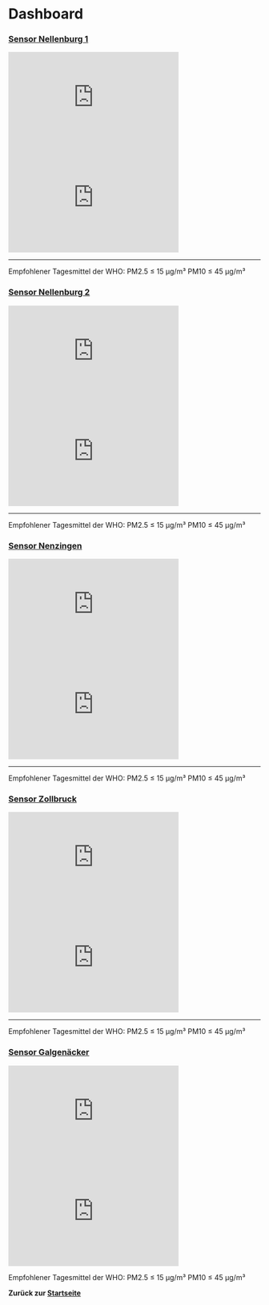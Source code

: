# Dashboard

### [Sensor Nellenburg 1](https://maps.sensor.community/#16/47.8482/9.0004)

<iframe src="https://maps.sensor.community/grafana/d-solo/000000004/single-sensor-view?orgId=1&amp;panelId=2&amp;var-node=56037" width="340" height="200" frameborder="0"></iframe>

<iframe src="https://maps.sensor.community/grafana/d-solo/000000004/single-sensor-view?orgId=1&amp;panelId=1&amp;var-node=56037" width="340" height="200" frameborder="0"></iframe>

---
Empfohlener Tagesmittel der WHO: PM2.5 &le; 15  µg/m³ PM10 &le; 45 µg/m³<br>

### [Sensor Nellenburg 2](https://maps.sensor.community/#16/47.8498/9.0017)

<iframe src="https://maps.sensor.community/grafana/d-solo/000000004/single-sensor-view?orgId=1&amp;panelId=2&amp;var-node=67965" width="340" height="200" frameborder="0"></iframe>

<iframe src="https://maps.sensor.community/grafana/d-solo/000000004/single-sensor-view?orgId=1&amp;panelId=1&amp;var-node=67965" width="340" height="200" frameborder="0"></iframe>

---
Empfohlener Tagesmittel der WHO: PM2.5 &le; 15  µg/m³ PM10 &le; 45 µg/m³<br>

### [Sensor Nenzingen](https://maps.sensor.community/#16/47.8440/8.9658)

<iframe src="https://maps.sensor.community/grafana/d-solo/000000004/single-sensor-view?orgId=1&amp;panelId=2&amp;var-node=58384" width="340" height="200" frameborder="0"></iframe>

<iframe src="https://maps.sensor.community/grafana/d-solo/000000004/single-sensor-view?orgId=1&amp;panelId=1&amp;var-node=58384" width="340" height="200" frameborder="0"></iframe>

---
Empfohlener Tagesmittel der WHO: PM2.5 &le; 15  µg/m³ PM10 &le; 45 µg/m³<br>

### [Sensor Zollbruck](https://maps.sensor.community/#16/47.8418/8.9744)

<iframe src="https://maps.sensor.community/grafana/d-solo/000000004/single-sensor-view?orgId=1&amp;panelId=2&amp;var-node=69301" width="340" height="200" frameborder="0"></iframe>

<iframe src="https://maps.sensor.community/grafana/d-solo/000000004/single-sensor-view?orgId=1&amp;panelId=1&amp;var-node=69301" width="340" height="200" frameborder="0"></iframe>

---
Empfohlener Tagesmittel der WHO: PM2.5 &le; 15  µg/m³ PM10 &le; 45 µg/m³<br>

### [Sensor Galgenäcker](https://maps.sensor.community/#16/47.8591/9.0142)

<iframe src="https://maps.sensor.community/grafana/d-solo/000000004/single-sensor-view?orgId=1&amp;panelId=2&amp;var-node=69547" width="340" height="200" frameborder="0"></iframe>

<iframe src="https://maps.sensor.community/grafana/d-solo/000000004/single-sensor-view?orgId=1&amp;panelId=1&amp;var-node=69547" width="340" height="200" frameborder="0"></iframe>

Empfohlener Tagesmittel der WHO: PM2.5 &le; 15  µg/m³ PM10 &le; 45 µg/m³<br>

**Zurück zur [Startseite](/)**
